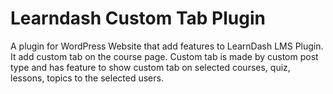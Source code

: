 # Learndash Custom Tab Plugin

A plugin for WordPress Website that add features to LearnDash LMS Plugin. It add custom tab on the course page. Custom tab is made by custom post type and has feature to show custom tab on selected courses, quiz, lessons, topics to the selected users.
